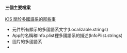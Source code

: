 #### 三個主要檔案
[iOS 關於多國語系的那些事](https://franksios.medium.com/ios-localization-本地化-7b16b58bb9df)
- 元件所有顯示的多國語系文字(Localizable.strings)
- App的名稱和Info.plist𥚃多國語系的描述(InfoPlist.strings)
- 圖片的多國語系
- 

